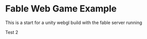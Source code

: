 # Fable Web Game Example

This is a start for a unity webgl build with the fable server running

Test 2